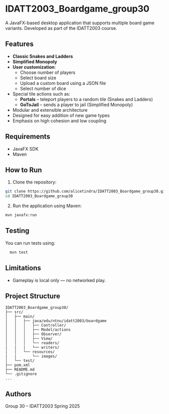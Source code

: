 # IDATT2003_Boardgame_group30

A JavaFX-based desktop application that supports multiple board game variants. Developed as part of the IDATT2003 course.

## Features

- **Classic Snakes and Ladders**
- **Simplified Monopoly**
- **User customization**:
  - Choose number of players
  - Select board size
  - Upload a custom board using a JSON file
  - Select number of dice
- Special tile actions such as:
  - **Portals** – teleport players to a random tile (Snakes and Ladders)
  - **GoToJail** – sends a player to jail (Simplified Monopoly)
- Modular and extensible architecture
- Designed for easy addition of new game types
- Emphasis on high cohesion and low coupling


## Requirements

- JavaFX SDK
- Maven

## How to Run

1. Clone the repository:
```bash
git clone https://github.com/alicetindra/IDATT2003_Boardgame_group30.git
cd IDATT2003_Boardgame_group30
```

2. Run the application using Maven:
```bash
mvn javafx:run
```

## Testing
You can run tests using:
  ```bash
    mvn test
  ```
## Limitations
- Gameplay is local only — no networked play.
  
## Project Structure

``` 
IDATT2003_Boardgame_group30/
├── src/
│   ├── main/
│   │   ├── java/edu/ntnu/idatt2003/boardgame
│   │   │   ├── Controller/       
│   │   │   ├── Model/actions          
│   │   │   ├── Observer/            
│   │   │   ├── View/      
│   │   │   └── readers/
|   |   |   └── writers/
│   │   └── resources/
|   |       └── images/          
│   └── test/                    
├── pom.xml                    
├── README.md                   
└── .gitignore
...                 

```
## Authors

Group 30 – IDATT2003 Spring 2025
